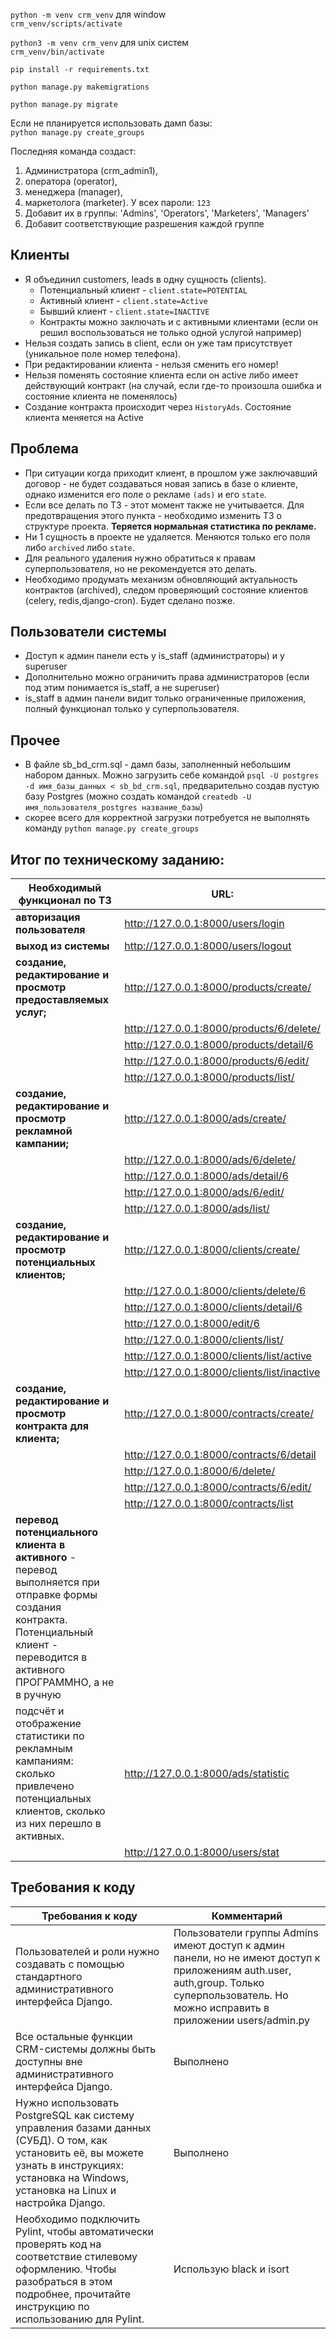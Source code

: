 `python -m venv crm_venv` для window\
`crm_venv/scripts/activate`


`python3 -m venv crm_venv` для unix систем\
`crm_venv/bin/activate`


`pip install -r requirements.txt`

`python manage.py makemigrations`

`python manage.py migrate`

Если не планируется использовать дамп базы:\
`python manage.py create_groups`

Последняя команда создаст:

1. Администратора (crm_admin1),
2. оператора (operator),
3. менеджера (manager),
4. маркетолога (marketer). У всех пароли: `123`
5. Добавит их в группы: 'Admins', 'Operators', 'Marketers', 'Managers'
6. Добавит соответствующие разрешения каждой группе

## Клиенты

- Я объединил customers, leads в одну сущность (clients).
    - Потенциальный клиент - `client.state=POTENTIAL`
    - Активный клиент - `client.state=Active`
    - Бывший клиент - `client.state=INACTIVE`
    - Контракты можно заключать и с активными клиентами (если он решил воспользоваться
      не только одной услугой например)
- Нельзя создать запись в client, если он уже там присутствует
  (уникальное поле номер телефона).
- При редактировании клиента - нельзя сменить его номер!
- Нельзя поменять состояние клиента если он active либо имеет действующий контракт (на случай, если
  где-то произошла ошибка и состояние клиента не поменялось)
- Создание контракта происходит через `HistoryAds`. Состояние клиента меняется на Active

## Проблема

- При ситуации когда приходит клиент, в прошлом уже заключавший договор -
  не будет создаваться новая запись в базе о клиенте, однако изменится его поле
  о рекламе `(ads)` и его `state`.
- Если все делать по ТЗ - этот момент также не учитывается. Для предотвращения этого
  пункта - необходимо изменить ТЗ о структуре проекта.
  **Теряется нормальная статистика по рекламе.**
- Ни 1 сущность в проекте не удаляется. Меняются только его поля либо `archived` либо `state`.
- Для реального удаления нужно обратиться к правам суперпользователя, но не рекомендуется это делать.
- Необходимо продумать механизм обновляющий актуальность контрактов (archived),
  следом проверяющий состояние клиентов (celery, redis,django-cron). Будет сделано позже.

## Пользователи системы

- Доступ к админ панели есть у is_staff (администраторы) и у superuser
- Дополнительно можно ограничить права администраторов (если под этим понимается is_staff, а не superuser)
- is_staff в админ панели видит только ограниченные приложения, полный функционал только у суперпользователя.

## Прочее

- В файле sb_bd_crm.sql - дамп базы, заполненный небольшим набором данных. Можно загрузить себе командой
`psql -U postgres -d имя_базы_данных < sb_bd_crm.sql`, предварительно создав пустую базу  Postgres (можно создать
командой `createdb -U имя_пользователя_postgres название_базы`)
- скорее всего для корректной загрузки потребуется не выполнять команду `python manage.py create_groups`

## Итог по техническому заданию:

| Необходимый функционал по ТЗ                                                                                                                                                         | URL:                                        |
|--------------------------------------------------------------------------------------------------------------------------------------------------------------------------------------|---------------------------------------------|
| **авторизация пользователя**                                                                                                                                                         | http://127.0.0.1:8000/users/login           |
| **выход из системы**                                                                                                                                                                 | http://127.0.0.1:8000/users/logout          |
| **создание, редактирование и просмотр предоставляемых услуг;**                                                                                                                       | http://127.0.0.1:8000/products/create/      |
|                                                                                                                                                                                      | http://127.0.0.1:8000/products/6/delete/    |
|                                                                                                                                                                                      | http://127.0.0.1:8000/products/detail/6     |
|                                                                                                                                                                                      | http://127.0.0.1:8000/products/6/edit/      |
|                                                                                                                                                                                      | http://127.0.0.1:8000/products/list/        |
| **создание, редактирование и просмотр рекламной кампании;**                                                                                                                          | http://127.0.0.1:8000/ads/create/           |
|                                                                                                                                                                                      | http://127.0.0.1:8000/ads/6/delete/         |
|                                                                                                                                                                                      | http://127.0.0.1:8000/ads/detail/6          |
|                                                                                                                                                                                      | http://127.0.0.1:8000/ads/6/edit/           |
|                                                                                                                                                                                      | http://127.0.0.1:8000/ads/list/             |
| **создание, редактирование и просмотр потенциальных клиентов;**                                                                                                                      | http://127.0.0.1:8000/clients/create/       |
|                                                                                                                                                                                      | http://127.0.0.1:8000/clients/delete/6      |
|                                                                                                                                                                                      | http://127.0.0.1:8000/clients/detail/6      |
|                                                                                                                                                                                      | http://127.0.0.1:8000/edit/6                |
|                                                                                                                                                                                      | http://127.0.0.1:8000/clients/list/         |
|                                                                                                                                                                                      | http://127.0.0.1:8000/clients/list/active   |
|                                                                                                                                                                                      | http://127.0.0.1:8000/clients/list/inactive |
| **создание, редактирование и просмотр контракта для клиента;**                                                                                                                       | http://127.0.0.1:8000/contracts/create/     |
|                                                                                                                                                                                      | http://127.0.0.1:8000/contracts/6/detail    |
|                                                                                                                                                                                      | http://127.0.0.1:8000/6/delete/             |
|                                                                                                                                                                                      | http://127.0.0.1:8000/contracts/6/edit/     |
|                                                                                                                                                                                      | http://127.0.0.1:8000/contracts/list        |
| **перевод потенциального клиента в активного** - перевод выполняется при отправке формы создания контракта. Потенциальный клиент - переводится в активного ПРОГРАММНО, а не в ручную |                                             |
| подсчёт и отображение статистики по рекламным кампаниям: сколько привлечено потенциальных клиентов, сколько из них перешло в активных.                                               | http://127.0.0.1:8000/ads/statistic         |
|                                                                                                                                                                                      | http://127.0.0.1:8000/users/stat            |

## Требования к коду
| Требования к коду                                                                                                                                                                                 | Комментарий                                                                                                                                                                              |
|---------------------------------------------------------------------------------------------------------------------------------------------------------------------------------------------------|------------------------------------------------------------------------------------------------------------------------------------------------------------------------------------------|
| Пользователей и роли нужно создавать с помощью стандартного административного интерфейса Django.                                                                                                  | Пользователи группы Admins имеют доступ к админ панели, но не имеют доступ к приложениям auth.user, auth,group. Только суперпользователь. Но можно исправить в приложении users/admin.py |
| Все остальные функции CRM-системы должны быть доступны вне административного интерфейса Django.                                                                                                   | Выполнено                                                                                                                                                                                |
| Нужно использовать PostgreSQL как систему управления базами данных (СУБД). О том, как установить её, вы можете узнать в инструкциях: установка на Windows, установка на Linux и настройка Django. | Выполнено                                                                                                                                                                                |
| Необходимо подключить Pylint, чтобы автоматически проверять код на соответствие стилевому оформлению. Чтобы разобраться в этом подробнее, прочитайте инструкцию по использованию для Pylint.      | Использую black и isort                                                                                                                                                                  |